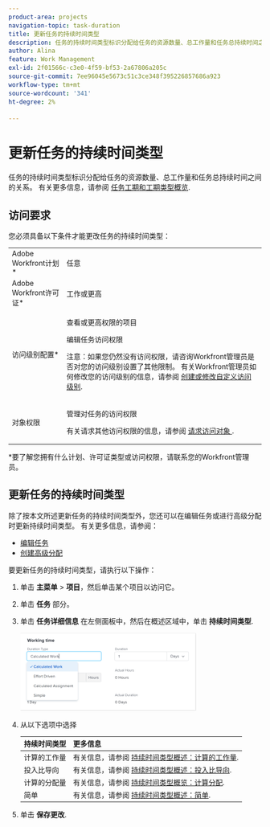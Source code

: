 ```yaml
---
product-area: projects
navigation-topic: task-duration
title: 更新任务的持续时间类型
description: 任务的持续时间类型标识分配给任务的资源数量、总工作量和任务总持续时间之间的关系。 有关更多信息，请参阅任务持续时间概述和持续时间类型。
author: Alina
feature: Work Management
exl-id: 2f01566c-c3e0-4f59-bf53-2a67806a205c
source-git-commit: 7ee96045e5673c51c3ce348f395226857686a923
workflow-type: tm+mt
source-wordcount: '341'
ht-degree: 2%

---
```


# 更新任务的持续时间类型

任务的持续时间类型标识分配给任务的资源数量、总工作量和任务总持续时间之间的关系。 有关更多信息，请参阅 [任务工期和工期类型概览](../../../manage-work/tasks/taskdurtn/task-duration-and-duration-type.md).

## 访问要求

您必须具备以下条件才能更改任务的持续时间类型：

<table style="table-layout:auto"> 
 <col> 
 <col> 
 <tbody> 
  <tr> 
   <td role="rowheader">Adobe Workfront计划*</td> 
   <td> <p>任意 </p> </td> 
  </tr> 
  <tr> 
   <td role="rowheader">Adobe Workfront许可证*</td> 
   <td> <p>工作或更高</p> </td> 
  </tr> 
  <tr> 
   <td role="rowheader">访问级别配置*</td> 
   <td> <p>查看或更高权限的项目</p> <p>编辑任务访问权限</p> <p>注意：如果您仍然没有访问权限，请咨询Workfront管理员是否对您的访问级别设置了其他限制。 有关Workfront管理员如何修改您的访问级别的信息，请参阅 <a href="../../../administration-and-setup/add-users/configure-and-grant-access/create-modify-access-levels.md" class="MCXref xref">创建或修改自定义访问级别</a>.</p> </td> 
  </tr> 
  <tr> 
   <td role="rowheader">对象权限</td> 
   <td> <p>管理对任务的访问权限 </p> <p>有关请求其他访问权限的信息，请参阅 <a href="../../../workfront-basics/grant-and-request-access-to-objects/request-access.md" class="MCXref xref">请求访问对象 </a>.</p> </td> 
  </tr> 
 </tbody> 
</table>

&#42;要了解您拥有什么计划、许可证类型或访问权限，请联系您的Workfront管理员。

## 更新任务的持续时间类型

除了按本文所述更新任务的持续时间类型外，您还可以在编辑任务或进行高级分配时更新持续时间类型。 有关更多信息，请参阅：

* [编辑任务](../../../manage-work/tasks/manage-tasks/edit-tasks.md)
* [创建高级分配](../../../manage-work/tasks/assign-tasks/create-advanced-assignments.md)

要更新任务的持续时间类型，请执行以下操作：

1. 单击 **主菜单** > **项目**，然后单击某个项目以访问它。
1. 单击 **任务** 部分。
1. 单击 **任务详细信息** 在左侧面板中，然后在概述区域中，单击 **持续时间类型**.

   ![](assets/duration-type-all-options-on-overview-350x155.png)

1. 从以下选项中选择

   | 持续时间类型 | 更多信息 |
   |---|---|
   | 计算的工作量 | 有关信息，请参阅 [持续时间类型概述：计算的工作量](../../../manage-work/tasks/taskdurtn/calculated-work.md). |
   | 投入比导向 | 有关信息，请参阅 [持续时间类型概述：投入比导向](../../../manage-work/tasks/taskdurtn/effort-driven.md). |
   | 计算的分配量 | 有关信息，请参阅 [持续时间类型概览：计算分配](../../../manage-work/tasks/taskdurtn/calculated-assignment.md). |
   | 简单 | 有关信息，请参阅 [持续时间类型概述：简单](../../../manage-work/tasks/taskdurtn/simple-duration-type.md). |

1. 单击 **保存更改**.
